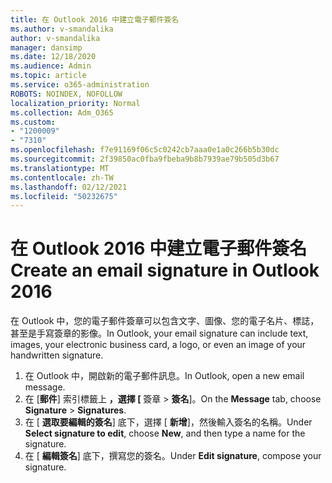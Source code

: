 ```yaml
---
title: 在 Outlook 2016 中建立電子郵件簽名
ms.author: v-smandalika
author: v-smandalika
manager: dansimp
ms.date: 12/18/2020
ms.audience: Admin
ms.topic: article
ms.service: o365-administration
ROBOTS: NOINDEX, NOFOLLOW
localization_priority: Normal
ms.collection: Adm_O365
ms.custom:
- "1200009"
- "7310"
ms.openlocfilehash: f7e91169f06c5c0242cb7aaa0e1a0c266b5b30dc
ms.sourcegitcommit: 2f39850ac0fba9fbeba9b8b7939ae79b505d3b67
ms.translationtype: MT
ms.contentlocale: zh-TW
ms.lasthandoff: 02/12/2021
ms.locfileid: "50232675"
---
```

# <a name="create-an-email-signature-in-outlook-2016"></a><span data-ttu-id="d5745-102">在 Outlook 2016 中建立電子郵件簽名</span><span class="sxs-lookup"><span data-stu-id="d5745-102">Create an email signature in Outlook 2016</span></span>

<span data-ttu-id="d5745-103">在 Outlook 中，您的電子郵件簽章可以包含文字、圖像、您的電子名片、標誌，甚至是手寫簽章的影像。</span><span class="sxs-lookup"><span data-stu-id="d5745-103">In Outlook, your email signature can include text, images, your electronic business card, a logo, or even an image of your handwritten signature.</span></span>

1. <span data-ttu-id="d5745-104">在 Outlook 中，開啟新的電子郵件訊息。</span><span class="sxs-lookup"><span data-stu-id="d5745-104">In Outlook, open a new email message.</span></span>
2. <span data-ttu-id="d5745-105">在 [**郵件**] 索引標籤上 **，選擇 [** 簽章  >  **簽名**]。</span><span class="sxs-lookup"><span data-stu-id="d5745-105">On the **Message** tab, choose **Signature** > **Signatures**.</span></span>
3. <span data-ttu-id="d5745-106">在 [ **選取要編輯的簽名**] 底下，選擇 [ **新增**]，然後輸入簽名的名稱。</span><span class="sxs-lookup"><span data-stu-id="d5745-106">Under **Select signature to edit**, choose **New**, and then type a name for the signature.</span></span>
4. <span data-ttu-id="d5745-107">在 [ **編輯簽名**] 底下，撰寫您的簽名。</span><span class="sxs-lookup"><span data-stu-id="d5745-107">Under **Edit signature**, compose your signature.</span></span>
